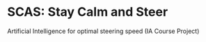 SCAS: Stay Calm and Steer
=========================



Artificial Intelligence for optimal steering speed (IA Course Project)